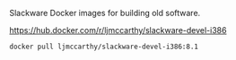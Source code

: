 Slackware Docker images for building old software.

https://hub.docker.com/r/ljmccarthy/slackware-devel-i386

    docker pull ljmccarthy/slackware-devel-i386:8.1
